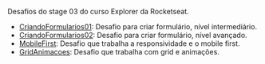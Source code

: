 Desafios do stage 03 do curso Explorer da Rocketseat.

- [CriandoFormularios01](./CriandoFormularios01/): Desafio para criar formulário, nível intermediário.
- [CriandoFormularios02](./CriandoFormularios02/): Desafio para criar formulário, nível avançado.
- [MobileFirst](./MobileFirst/): Desafio que trabalha a responsividade e o mobile first.
- [GridAnimacoes](./GridAnimacoes/): Desafio que trabalha com grid e animações.